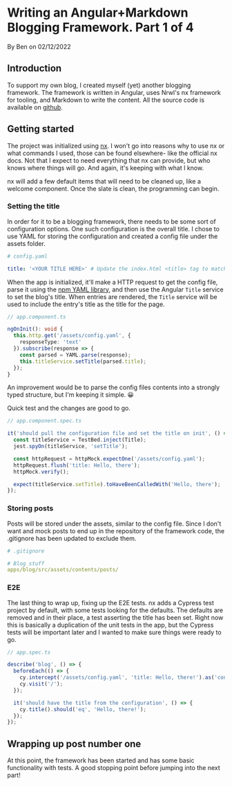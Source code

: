 # Writing an Angular+Markdown Blogging Framework. Part 1 of 4

By Ben on 02/12/2022

## Introduction

To support my own blog, I created myself (yet) another blogging framework.   The framework is written in Angular, uses Nrwl's nx framework for tooling, and Markdown to write the content.  All the source code is available on [github](https://github.com/bstruthers/nx-weblog). 

## Getting started

The project was initialized using [nx](https://nx.dev/). I won't go into reasons why to use nx or what commands I used, those can be found elsewhere- like the official nx docs. Not that I expect to need everything that nx can provide, but who knows where things will go. And again, it's keeping with what I know.

nx will add a few default items that will need to be cleaned up, like a welcome component. Once the slate is clean, the programming can begin.

### Setting the title

In order for it to be a blogging framework, there needs to be some sort of configuration options.  One such configuration is the overall title. I chose to use YAML for storing the configuration and created a config file under the assets folder.

```yaml
# config.yaml

title: '<YOUR TITLE HERE>' # Update the index.html <title> tag to match
```

When the app is initialized, it'll make a HTTP request to get the config file, parse it using the [npm YAML library](https://www.npmjs.com/package/yaml), and then use the Angular `Title` service to set the blog's title. When entries are rendered, the `Title` service will be used to include the entry's title as the title for the page.

```typescript
// app.component.ts

ngOnInit(): void {
  this.http.get('/assets/config.yaml', {
    responseType: 'text'
  }).subscribe(response => {
    const parsed = YAML.parse(response);
    this.titleService.setTitle(parsed.title);
  });
}
```

An improvement would be to parse the config files contents into a strongly typed structure, but I'm keeping it simple. 😀

Quick test and the changes are good to go.

```typescript
// app.component.spec.ts

it('should pull the configuration file and set the title on init', () => {
  const titleService = TestBed.inject(Title);
  jest.spyOn(titleService, 'setTitle');

  const httpRequest = httpMock.expectOne('/assets/config.yaml');
  httpRequest.flush('title: Hello, there');
  httpMock.verify();

  expect(titleService.setTitle).toHaveBeenCalledWith('Hello, there');
});
```

### Storing posts

Posts will be stored under the assets, similar to the config file. Since I don't want and mock posts to end up in the repository of the framework code, the .gitignore has been updated to exclude them.

```yaml
# .gitignore

# Blog stuff
apps/blog/src/assets/contents/posts/
```

### E2E

The last thing to wrap up, fixing up the E2E tests. nx adds a Cypress test project by default, with some tests looking for the defaults. The defaults are removed and in their place, a test asserting the title has been set. Right now this is basically a duplication of the unit tests in the app, but the Cypress tests will be important later and I wanted to make sure things were ready to go.

```typescript
// app.spec.ts

describe('blog', () => {
  beforeEach(() => {
    cy.intercept('/assets/config.yaml', 'title: Hello, there!').as('config');
    cy.visit('/');
  });

  it('should have the title from the configuration', () => {
    cy.title().should('eq', 'Hello, there!');
  });
});
```

## Wrapping up post number one

At this point, the framework has been started and has some basic functionality with tests. A good stopping point before jumping into the next part!
